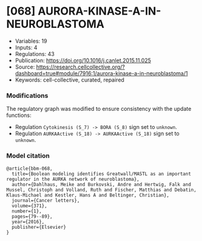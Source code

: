 # \[068\] AURORA-KINASE-A-IN-NEUROBLASTOMA

 - Variables: 19
 - Inputs: 4
 - Regulations: 43
 - Publication: https://doi.org/10.1016/j.canlet.2015.11.025
 - Source: https://research.cellcollective.org/?dashboard=true#module/7916:1/aurora-kinase-a-in-neuroblastoma/1
 - Keywords: cell-collective, curated, repaired


### Modifications

The regulatory graph was modified to ensure consistency with the update functions:

 - Regulation `Cytokinesis (S_7) -> BORA (S_8)` sign set to `unknown`.
 - Regulation `AURKAActive (S_18) -> AURKAActive (S_18)` sign set to `unknown`.


### Model citation

```
@article{bbm-068,
  title={Boolean modeling identifies Greatwall/MASTL as an important regulator in the AURKA network of neuroblastoma},
  author={Dahlhaus, Meike and Burkovski, Andre and Hertwig, Falk and Mussel, Christoph and Volland, Ruth and Fischer, Matthias and Debatin, Klaus-Michael and Kestler, Hans A and Beltinger, Christian},
  journal={Cancer letters},
  volume={371},
  number={1},
  pages={79--89},
  year={2016},
  publisher={Elsevier}
}

```

